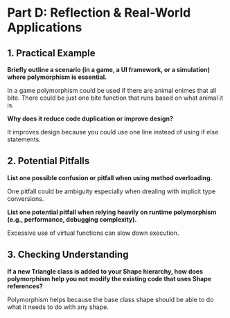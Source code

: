 # Part D: Reflection & Real-World Applications

## 1. Practical Example

**Briefly outline a scenario (in a game, a UI framework, or a simulation) where polymorphism is essential.**

In a game polymorphism could be used if there are animal enimes that all bite. There could be just one bite function that runs based on what animal it is.

**Why does it reduce code duplication or improve design?**

It improves design because you could use one line instead of using if else statements.

## 2. Potential Pitfalls

**List one possible confusion or pitfall when using method overloading.**

One pitfall could be ambiguity especially when drealing with implicit type conversions.

**List one potential pitfall when relying heavily on runtime polymorphism (e.g., performance, debugging complexity).**

Excessive use of virtual functions can slow down execution.

## 3. Checking Understanding

**If a new Triangle class is added to your Shape hierarchy, how does polymorphism help you not modify the existing code that uses Shape references?**

Polymorphism helps because the base class shape should be able to do what it needs to do with any shape.